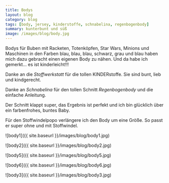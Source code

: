 ```yaml
---
title: Bodys
layout: blog
category: blog
tags: [body, jersey, kinderstoffe, schnabelina, regenbogenbody]  
summary: kunterbunt und süß
image: /images/blog/body.jpg
---
```


Bodys für Buben mit Racketen, Totenköpfen, Star Wars, Minions und Maschinen in den Farben blau, blau, blau, schwarz, grau und blau haben mich dazu gebracht einen eigenen Body zu nähen. Und da habe ich gemerkt... es ist kinderleicht!!!

Danke an die *Stoffwerkstatt* für die tollen KINDERstoffe. Sie sind bunt, lieb und kindgerecht. 

Danke an *Schnabelina* für den tollen Schnitt *Regenbogenbody* und die einfache Anleitung. 

Der Schnitt klappt super, das Ergebnis ist perfekt und ich bin glücklich über ein farbenfrohes, buntes Baby. 

Für den Stoffwindelpopo verlängere ich den Body um eine Größe. So passt er super ohne und mit Stoffwindel. 

![body1]({{ site.baseurl }}/images/blog/body1.jpg)

![body2]({{ site.baseurl }}/images/blog/body2.jpg)

![body5]({{ site.baseurl }}/images/blog/body5.jpg)

![body6]({{ site.baseurl }}/images/blog/body6.jpg)

![body3]({{ site.baseurl }}/images/blog/body3.jpg)